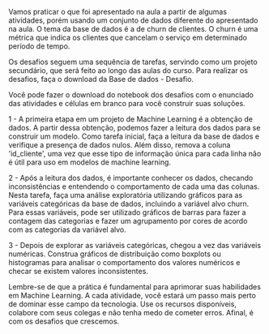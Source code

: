 Vamos praticar o que foi apresentado na aula a partir de algumas atividades, porém usando um conjunto de dados diferente do apresentado na aula. O tema da base de dados é a de churn de clientes. O churn é uma métrica que indica os clientes que cancelam o serviço em determinado período de tempo.

Os desafios seguem uma sequência de tarefas, servindo como um projeto secundário, que será feito ao longo das aulas do curso. Para realizar os desafios, faça o download da Base de dados - Desafio.

Você pode fazer o download do notebook dos desafios com o enunciado das atividades e células em branco para você construir suas soluções.

1 - A primeira etapa em um projeto de Machine Learning é a obtenção de dados. A partir dessa obtenção, podemos fazer a leitura dos dados para se construir um modelo. Como tarefa inicial, faça a leitura da base de dados e verifique a presença de dados nulos. Além disso, remova a coluna 'id_cliente', uma vez que esse tipo de informação única para cada linha não é útil para uso em modelos de machine learning.

2 - Após a leitura dos dados, é importante conhecer os dados, checando inconsistências e entendendo o comportamento de cada uma das colunas. Nesta tarefa, faça uma análise exploratória utilizando gráficos para as variáveis categóricas da base de dados, incluindo a variável alvo churn. Para essas variáveis, pode ser utilizado gráficos de barras para fazer a contagem das categorias e fazer um agrupamento por cores de acordo com as categorias da variável alvo.

3 - Depois de explorar as variáveis categóricas, chegou a vez das variáveis numéricas. Construa gráficos de distribuição como boxplots ou histogramas para analisar o comportamento dos valores numéricos e checar se existem valores inconsistentes.

Lembre-se de que a prática é fundamental para aprimorar suas habilidades em Machine Learning. A cada atividade, você estará um passo mais perto de dominar esse campo da tecnologia. Use os recursos disponíveis, colabore com seus colegas e não tenha medo de cometer erros. Afinal, é com os desafios que crescemos.